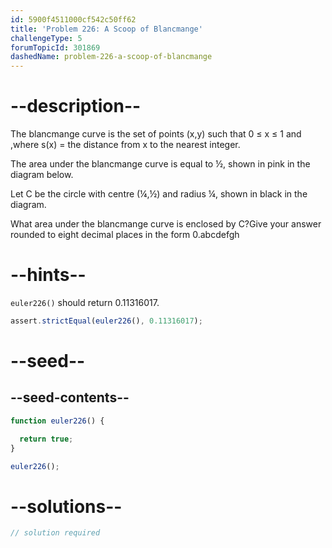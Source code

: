 ```yaml
---
id: 5900f4511000cf542c50ff62
title: 'Problem 226: A Scoop of Blancmange'
challengeType: 5
forumTopicId: 301869
dashedName: problem-226-a-scoop-of-blancmange
---
```


# --description--

The blancmange curve is the set of points (x,y) such that 0 ≤ x ≤ 1 and ,where s(x) = the distance from x to the nearest integer.

The area under the blancmange curve is equal to ½, shown in pink in the diagram below.

Let C be the circle with centre (¼,½) and radius ¼, shown in black in the diagram.

What area under the blancmange curve is enclosed by C?Give your answer rounded to eight decimal places in the form 0.abcdefgh

# --hints--

`euler226()` should return 0.11316017.

```js
assert.strictEqual(euler226(), 0.11316017);
```

# --seed--

## --seed-contents--

```js
function euler226() {

  return true;
}

euler226();
```

# --solutions--

```js
// solution required
```
